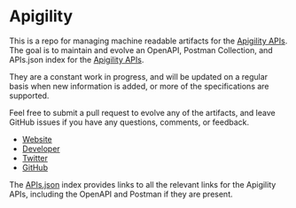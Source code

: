 # ApigilityThis is a repo for managing machine readable artifacts for the [Apigility APIs](https://apigility.org/). The goal is to maintain and evolve an OpenAPI, Postman Collection, and APIs.json index for the [Apigility APIs](https://apigility.org/).They are a constant work in progress, and will be updated on a regular basis when new information is added, or more of the specifications are supported.Feel free to submit a pull request to evolve any of the artifacts, and leave GitHub issues if you have any questions, comments, or feedback.- [Website](https://apigility.org/)- [Developer](https://apigility.org/)- [Twitter](https://twitter.com/Apigility)- [GitHub](https://github.com/zfcampus)The [APIs.json](https://github.com/api-evangelist/apigility/blob/master/apis.json) index provides links to all the relevant links for the Apigility APIs, including the OpenAPI and Postman if they are present.